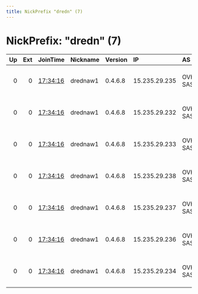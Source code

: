 ```yaml
---
title: NickPrefix "dredn" (7)
---
```


# NickPrefix: "dredn" (7)

|   Up |   Ext | JoinTime                                                                                              | Nickname   | Version   | IP            | AS      | CC   |   ORp |   Dirp | OS    | Contact                                |   eFamMembers |
|-----:|------:|:------------------------------------------------------------------------------------------------------|:-----------|:----------|:--------------|:--------|:-----|------:|-------:|:------|:---------------------------------------|--------------:|
|    0 |     0 | [17:34:16](https://nusenu.github.io/OrNetStats/w/relay/1CDBC616DF7261CCD555956D3FD50681AB2C9E41.html) | drednaw1   | 0.4.6.8   | 15.235.29.235 | OVH SAS | ca   |   443 |      0 | Linux | Bungeetaco &lt;root AT bungee DOT syst |             1 |
|    0 |     0 | [17:34:16](https://nusenu.github.io/OrNetStats/w/relay/1F9B6F2D7077B8D88A13247F1E53D394C88D63CA.html) | drednaw1   | 0.4.6.8   | 15.235.29.232 | OVH SAS | ca   |   443 |      0 | Linux | Bungeetaco &lt;root AT bungee DOT syst |             1 |
|    0 |     0 | [17:34:16](https://nusenu.github.io/OrNetStats/w/relay/46EF6FD0576A0FF3A8F5ED698BA2CB072860082E.html) | drednaw1   | 0.4.6.8   | 15.235.29.233 | OVH SAS | ca   |   443 |      0 | Linux | Bungeetaco &lt;root AT bungee DOT syst |             1 |
|    0 |     0 | [17:34:16](https://nusenu.github.io/OrNetStats/w/relay/4731EEECC6EA15645F08BF41F2FAA7352BCEF7B6.html) | drednaw1   | 0.4.6.8   | 15.235.29.238 | OVH SAS | ca   |   443 |      0 | Linux | Bungeetaco &lt;root AT bungee DOT syst |             1 |
|    0 |     0 | [17:34:16](https://nusenu.github.io/OrNetStats/w/relay/6CF5156C093F37B5FDD038E429140E636E48F342.html) | drednaw1   | 0.4.6.8   | 15.235.29.237 | OVH SAS | ca   |   443 |      0 | Linux | Bungeetaco &lt;root AT bungee DOT syst |             1 |
|    0 |     0 | [17:34:16](https://nusenu.github.io/OrNetStats/w/relay/6D66308BB31C879B6ECBBE2026E2B70C4263FBCE.html) | drednaw1   | 0.4.6.8   | 15.235.29.236 | OVH SAS | ca   |   443 |      0 | Linux | Bungeetaco &lt;root AT bungee DOT syst |             1 |
|    0 |     0 | [17:34:16](https://nusenu.github.io/OrNetStats/w/relay/8F2752547A4B8A503CC34BD13ADF994DDCA6C0EA.html) | drednaw1   | 0.4.6.8   | 15.235.29.234 | OVH SAS | ca   |   443 |      0 | Linux | Bungeetaco &lt;root AT bungee DOT syst |             1 |
